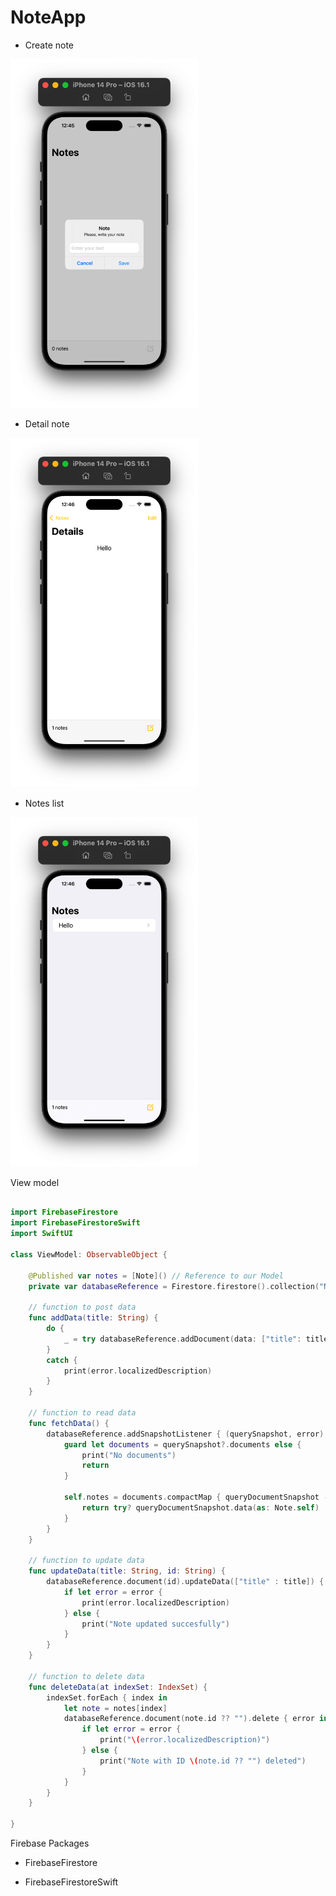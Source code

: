 # NoteApp

+ Create note

<img src="https://github.com/vckit/NoteApp/blob/master/Screens/1.png" width="300">

+ Detail note

<img src="https://github.com/vckit/NoteApp/blob/master/Screens/3.png" width="300">


+ Notes list

<img src="https://github.com/vckit/NoteApp/blob/master/Screens/2.png" width="300">


View model

```swift

import FirebaseFirestore
import FirebaseFirestoreSwift
import SwiftUI

class ViewModel: ObservableObject {
    
    @Published var notes = [Note]() // Reference to our Model
    private var databaseReference = Firestore.firestore().collection("Notes") // reference to our Firestore's collection
    
    // function to post data
    func addData(title: String) {
        do {
            _ = try databaseReference.addDocument(data: ["title": title])
        }
        catch {
            print(error.localizedDescription)
        }
    }
    
    // function to read data
    func fetchData() {
        databaseReference.addSnapshotListener { (querySnapshot, error) in
            guard let documents = querySnapshot?.documents else {
                print("No documents")
                return
            }
            
            self.notes = documents.compactMap { queryDocumentSnapshot -> Note? in
                return try? queryDocumentSnapshot.data(as: Note.self)
            }
        }
    }
    
    // function to update data
    func updateData(title: String, id: String) {
        databaseReference.document(id).updateData(["title" : title]) { error in
            if let error = error {
                print(error.localizedDescription)
            } else {
                print("Note updated succesfully")
            }
        }
    }
    
    // function to delete data
    func deleteData(at indexSet: IndexSet) {
        indexSet.forEach { index in
            let note = notes[index]
            databaseReference.document(note.id ?? "").delete { error in
                if let error = error {
                    print("\(error.localizedDescription)")
                } else {
                    print("Note with ID \(note.id ?? "") deleted")
                }
            }
        }
    }
    
}
```

Firebase Packages

+ FirebaseFirestore

+ FirebaseFirestoreSwift
